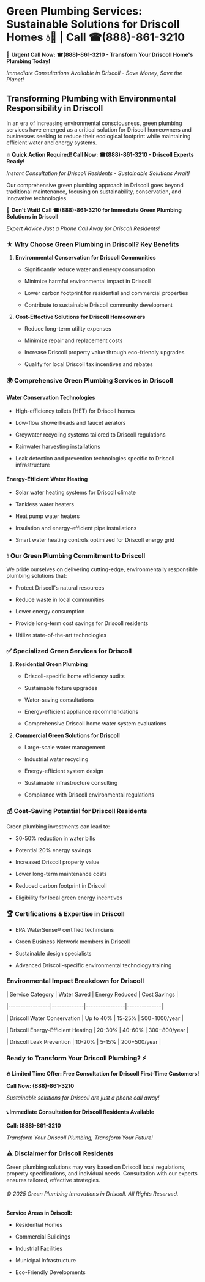 # Green Plumbing Services: Sustainable Solutions for Driscoll Homes 💧🌿 | Call ☎(888)-861-3210

🚨 **Urgent Call Now: ☎(888)-861-3210 - Transform Your Driscoll Home's Plumbing Today!**
*Immediate Consultations Available in Driscoll - Save Money, Save the Planet!*

## Transforming Plumbing with Environmental Responsibility in Driscoll

In an era of increasing environmental consciousness, green plumbing services have emerged as a critical solution for Driscoll homeowners and businesses seeking to reduce their ecological footprint while maintaining efficient water and energy systems. 

🔥 **Quick Action Required! Call Now: ☎(888)-861-3210 - Driscoll Experts Ready!**
*Instant Consultation for Driscoll Residents - Sustainable Solutions Await!*

Our comprehensive green plumbing approach in Driscoll goes beyond traditional maintenance, focusing on sustainability, conservation, and innovative technologies.

🚨 **Don't Wait! Call ☎(888)-861-3210 for Immediate Green Plumbing Solutions in Driscoll**
*Expert Advice Just a Phone Call Away for Driscoll Residents!*

### ★ Why Choose Green Plumbing in Driscoll? Key Benefits

1. **Environmental Conservation for Driscoll Communities** 
   - Significantly reduce water and energy consumption
   - Minimize harmful environmental impact in Driscoll
   - Lower carbon footprint for residential and commercial properties
   - Contribute to sustainable Driscoll community development

2. **Cost-Effective Solutions for Driscoll Homeowners** 
   - Reduce long-term utility expenses
   - Minimize repair and replacement costs
   - Increase Driscoll property value through eco-friendly upgrades
   - Qualify for local Driscoll tax incentives and rebates

### 🌍 Comprehensive Green Plumbing Services in Driscoll

#### Water Conservation Technologies
- High-efficiency toilets (HET) for Driscoll homes
- Low-flow showerheads and faucet aerators
- Greywater recycling systems tailored to Driscoll regulations
- Rainwater harvesting installations
- Leak detection and prevention technologies specific to Driscoll infrastructure

#### Energy-Efficient Water Heating
- Solar water heating systems for Driscoll climate
- Tankless water heaters
- Heat pump water heaters
- Insulation and energy-efficient pipe installations
- Smart water heating controls optimized for Driscoll energy grid

### 💧 Our Green Plumbing Commitment to Driscoll

We pride ourselves on delivering cutting-edge, environmentally responsible plumbing solutions that:
- Protect Driscoll's natural resources
- Reduce waste in local communities
- Lower energy consumption
- Provide long-term cost savings for Driscoll residents
- Utilize state-of-the-art technologies

### ✅ Specialized Green Services for Driscoll

1. **Residential Green Plumbing**
   - Driscoll-specific home efficiency audits
   - Sustainable fixture upgrades
   - Water-saving consultations
   - Energy-efficient appliance recommendations
   - Comprehensive Driscoll home water system evaluations

2. **Commercial Green Solutions for Driscoll**
   - Large-scale water management
   - Industrial water recycling
   - Energy-efficient system design
   - Sustainable infrastructure consulting
   - Compliance with Driscoll environmental regulations

### 💰 Cost-Saving Potential for Driscoll Residents

Green plumbing investments can lead to:
- 30-50% reduction in water bills
- Potential 20% energy savings
- Increased Driscoll property value
- Lower long-term maintenance costs
- Reduced carbon footprint in Driscoll
- Eligibility for local green energy incentives

### 🏆 Certifications & Expertise in Driscoll

- EPA WaterSense® certified technicians
- Green Business Network members in Driscoll
- Sustainable design specialists
- Advanced Driscoll-specific environmental technology training

### Environmental Impact Breakdown for Driscoll

| Service Category | Water Saved | Energy Reduced | Cost Savings |
|-----------------|-------------|----------------|--------------|
| Driscoll Water Conservation | Up to 40% | 15-25% | $500-$1000/year |
| Driscoll Energy-Efficient Heating | 20-30% | 40-60% | $300-$800/year |
| Driscoll Leak Prevention | 10-20% | 5-15% | $200-$500/year |

### Ready to Transform Your Driscoll Plumbing? ⚡

**🔥 Limited Time Offer: Free Consultation for Driscoll First-Time Customers!**

**Call Now: (888)-861-3210**
*Sustainable solutions for Driscoll are just a phone call away!*

#### 📞 Immediate Consultation for Driscoll Residents Available

**Call: (888)-861-3210**
*Transform Your Driscoll Plumbing, Transform Your Future!*

### ⚠️ Disclaimer for Driscoll Residents

Green plumbing solutions may vary based on Driscoll local regulations, property specifications, and individual needs. Consultation with our experts ensures tailored, effective strategies.

###### © 2025 Green Plumbing Innovations in Driscoll. All Rights Reserved.

**Service Areas in Driscoll:** 
- Residential Homes
- Commercial Buildings
- Industrial Facilities
- Municipal Infrastructure
- Eco-Friendly Developments